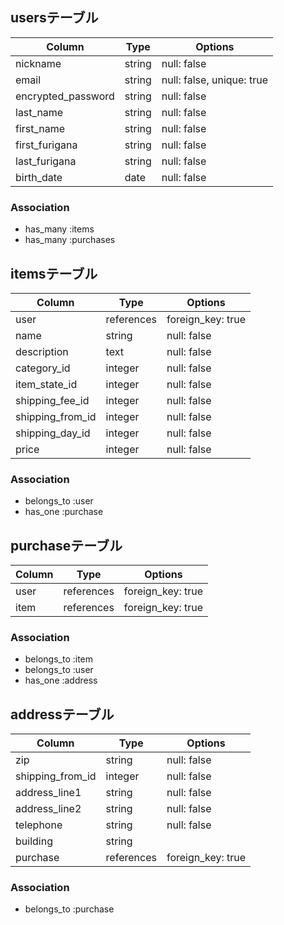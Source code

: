 ## usersテーブル

|Column             |Type   |Options                  |
| ----------------- | ----- | ----------------------- |
|nickname           |string |null: false              |
|email              |string |null: false, unique: true|
|encrypted_password |string |null: false              |
|last_name          |string |null: false              |
|first_name         |string |null: false              |
|first_furigana     |string |null: false              |
|last_furigana      |string |null: false              |
|birth_date         |date   |null: false              |


### Association

- has_many :items
- has_many :purchases

## itemsテーブル

|Column           |Type       |Options           |
| --------------- | --------- | ---------------- |
|user             |references |foreign_key: true |
|name             |string     |null: false       |
|description      |text       |null: false       |
|category_id      |integer    |null: false       |
|item_state_id    |integer    |null: false       |
|shipping_fee_id  |integer    |null: false       |
|shipping_from_id |integer    |null: false       |
|shipping_day_id  |integer    |null: false       |
|price            |integer    |null: false       |

### Association

- belongs_to :user
- has_one :purchase

## purchaseテーブル

|Column        |Type          |Options           |
| ------------ | ------------ | ---------------- |
|user          |references    |foreign_key: true |
|item          |references    |foreign_key: true |

### Association

- belongs_to :item
- belongs_to :user
- has_one :address

## addressテーブル

|Column           |Type      |Options          |
| --------------- | -------- | --------------- |
|zip              |string    |null: false      |
|shipping_from_id |integer   |null: false      |
|address_line1    |string    |null: false      |
|address_line2    |string    |null: false      |
|telephone        |string    |null: false      |
|building         |string    |                 |
|purchase         |references|foreign_key: true|

### Association

- belongs_to :purchase